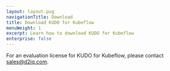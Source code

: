 ```yaml
---
layout: layout.pug
navigationTitle: Download
title: Download KUDO for Kubeflow
menuWeight: 1
excerpt: Learn how to download KUDO for Kubeflow
enterprise: false
---
```


<!-- markdownlint-disable MD034 -->

For an evaluation license for KUDO for Kubeflow, please contact sales@d2iq.com.

